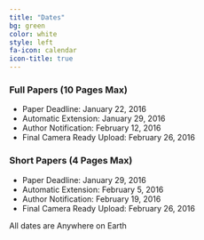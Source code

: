 ```yaml
---
title: "Dates"
bg: green 
color: white
style: left 
fa-icon: calendar
icon-title: true
---
```


### Full Papers (10 Pages Max)

* Paper Deadline: January 22, 2016
* Automatic Extension: January 29, 2016 
* Author Notification: February 12, 2016
* Final Camera Ready Upload: February 26, 2016

### Short Papers (4 Pages Max)

* Paper Deadline: January 29, 2016
* Automatic Extension: February 5, 2016
* Author Notification: February 19, 2016
* Final Camera Ready Upload: February 26, 2016

All dates are Anywhere on Earth
